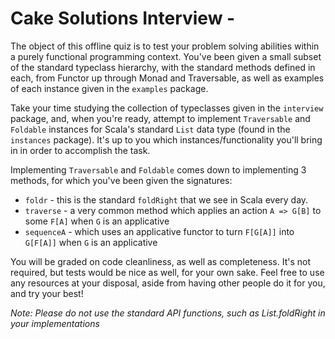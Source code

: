 # Cake Solutions Interview -

The object of this offline quiz is to test your problem solving abilities within a purely functional programming context. You've been given a small subset of the standard typeclass hierarchy, with the standard methods defined in each, from Functor up through Monad and Traversable, as well as examples of each instance given in the `examples` package.

Take your time studying the collection of typeclasses given in the `interview` package, and, when you're ready, attempt to implement `Traversable` and `Foldable` instances for Scala's standard `List` data type (found in the `instances` package). It's up to you which instances/functionality you'll bring in in order to accomplish the task.

Implementing `Traversable` and `Foldable` comes down to implementing 3 methods, for which you've been given the signatures:

- `foldr` - this is the standard `foldRight` that we see in Scala every day.
- `traverse` - a very common method which applies an action `A => G[B]` to some `F[A]` when `G` is an applicative
- `sequenceA` - which uses an applicative functor to turn `F[G[A]]` into `G[F[A]]` when `G` is an applicative


You will be graded on code cleanliness, as well as completeness. It's not required, but tests would be nice as well, for your own sake. Feel free to use any resources at your disposal, aside from having other people do it for you, and try your best!


*Note: Please do not use the standard API functions, such as List.foldRight in your implementations*
